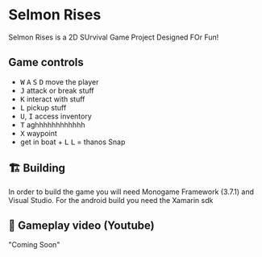 # Selmon Rises

Selmon Rises is a 2D SUrvival Game Project Designed FOr Fun!

## Game controls

- <kbd>W</kbd> <kbd>A</kbd> <kbd>S</kbd> <kbd>D</kbd> move the player
- <kbd>J</kbd> attack or break stuff
- <kbd>K</kbd> interact with stuff
- <kbd>L</kbd> pickup stuff
- <kbd>U</kbd>, <kbd>I</kbd> access inventory
- <kbd>T</kbd> aghhhhhhhhhhhh
- <kbd>X</kbd> waypoint
- get in boat + <kbd>L</kbd> <kbd>L</kbd> = thanos Snap


## 🏗 Building

In order to build the game you will need Monogame Framework (3.7.1) and Visual Studio.
For the android build you need the Xamarin sdk

## 🎥 Gameplay video (Youtube)

"Coming Soon"
